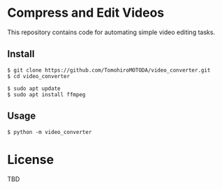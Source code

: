 # Compress and Edit Videos
This repository contains code for automating simple video editing tasks.

## Install

```console
$ git clone https://github.com/TomohiroMOTODA/video_converter.git
$ cd video_converter

$ sudo apt update
$ sudo apt install ffmpeg
```

## Usage
```console
$ python -m video_converter
```

# License
TBD